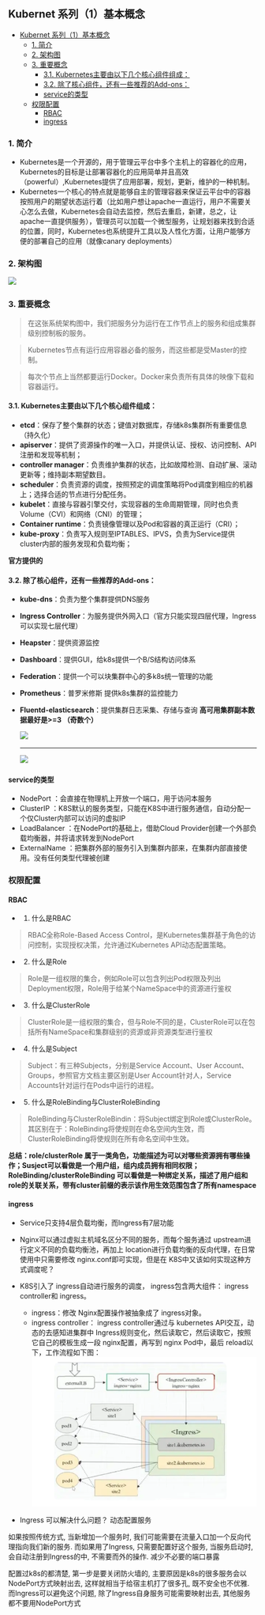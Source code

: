 ## Kubernet 系列（1）基本概念 
<!-- TOC -->

- [Kubernet 系列（1）基本概念](#kubernet-系列1基本概念)
  - [1. 简介](#1-简介)
  - [2. 架构图](#2-架构图)
  - [3. 重要概念](#3-重要概念)
    - [3.1. Kubernetes主要由以下几个核心组件组成：](#31-kubernetes主要由以下几个核心组件组成)
    - [3.2. 除了核心组件，还有一些推荐的Add-ons：](#32-除了核心组件还有一些推荐的add-ons)
    - [service的类型](#service的类型)
  - [权限配置](#权限配置)
    - [RBAC](#rbac)
    - [ingress](#ingress)

<!-- /TOC -->
### 1. 简介
- Kubernetes是一个开源的，用于管理云平台中多个主机上的容器化的应用，Kubernetes的目标是让部署容器化的应用简单并且高效（powerful）,Kubernetes提供了应用部署，规划，更新，维护的一种机制。
- Kubernetes一个核心的特点就是能够自主的管理容器来保证云平台中的容器按照用户的期望状态运行着（比如用户想让apache一直运行，用户不需要关心怎么去做，Kubernetes会自动去监控，然后去重启，新建，总之，让apache一直提供服务），管理员可以加载一个微型服务，让规划器来找到合适的位置，同时，Kubernetes也系统提升工具以及人性化方面，让用户能够方便的部署自己的应用（就像canary deployments）
### 2. 架构图
![](https://yds-01.coding.net/p/Summary-of-notes/d/Summary-of-notes/git/raw/master/images/K8s架构图.png)
### 3. 重要概念
> 在这张系统架构图中，我们把服务分为运行在工作节点上的服务和组成集群级别控制板的服务。

> Kubernetes节点有运行应用容器必备的服务，而这些都是受Master的控制。

> 每次个节点上当然都要运行Docker。Docker来负责所有具体的映像下载和容器运行。


#### 3.1. Kubernetes主要由以下几个核心组件组成：
- **etcd**：保存了整个集群的状态；键值对数据库，存储k8s集群所有重要信息（持久化）
- **apiserver**：提供了资源操作的唯一入口，并提供认证、授权、访问控制、API注册和发现等机制；
- **controller manager**：负责维护集群的状态，比如故障检测、自动扩展、滚动更新等；维持副本期望数目。
- **scheduler**：负责资源的调度，按照预定的调度策略将Pod调度到相应的机器上；选择合适的节点进行分配任务。
- **kubelet**：直接与容器引擎交付，实现容器的生命周期管理，同时也负责Volume（CVI）和网络（CNI）的管理；
- **Container runtime**：负责镜像管理以及Pod和容器的真正运行（CRI）；
- **kube-proxy**：负责写入规则至IPTABLES、IPVS，负责为Service提供cluster内部的服务发现和负载均衡；

**官方提供的**

#### 3.2. 除了核心组件，还有一些推荐的Add-ons：
- **kube-dns**：负责为整个集群提供DNS服务
- **Ingress Controller**：为服务提供外网入口（官方只能实现四层代理，Ingress可以实现七层代理）
- **Heapster**：提供资源监控
- **Dashboard**：提供GUI，给k8s提供一个B/S结构访问体系
- **Federation**：提供一个可以块集群中心的多k8s统一管理的功能
- **Prometheus**：普罗米修斯 提供k8s集群的监控能力
- **Fluentd-elasticsearch**：提供集群日志采集、存储与查询
  **高可用集群副本数据最好是>=3 （奇数个）**

  ![](https://yds-01.coding.net/p/Summary-of-notes/d/Summary-of-notes/git/raw/master/images/k8s-master.png)
  ****
  ![](https://yds-01.coding.net/p/Summary-of-notes/d/Summary-of-notes/git/raw/master/images/k8s-node.png)









#### service的类型
- NodePort ：会直接在物理机上开放一个端口，用于访问本服务
- ClusterIP ：K8S默认的服务类型，只能在K8S中进行服务通信，自动分配一个仅Cluster内部可以访问的虚拟IP
- LoadBalancer ：在NodePort的基础上，借助Cloud Provider创建一个外部负载均衡器，并将请求转发到NodePort
- ExternalName ：把集群外部的服务引入到集群内部来，在集群内部直接使用。没有任何类型代理被创建






### 权限配置
#### RBAC
- 1. 什么是RBAC
> RBAC全称Role-Based Access Control，是Kubernetes集群基于角色的访问控制，实现授权决策，允许通过Kubernetes API动态配置策略。
- 2. 什么是Role
> Role是一组权限的集合，例如Role可以包含列出Pod权限及列出Deployment权限，Role用于给某个NameSpace中的资源进行鉴权
- 3. 什么是ClusterRole
> ClusterRole是一组权限的集合，但与Role不同的是，ClusterRole可以在包括所有NameSpace和集群级别的资源或非资源类型进行鉴权
- 4. 什么是Subject
> Subject：有三种Subjects，分别是Service Account、User Account、Groups，参照官方文档主要区别是User Account针对人，Service Accounts针对运行在Pods中运行的进程。
- 5. 什么是RoleBinding与ClusterRoleBinding
> RoleBinding与ClusterRoleBindin：将Subject绑定到Role或ClusterRole。其区别在于：RoleBinding将使规则在命名空间内生效，而ClusterRoleBinding将使规则在所有命名空间中生效。

**总结：role/clusterRole 属于一类角色，功能描述为可以对哪些资源拥有哪些操作；Susject可以看做是一个用户组，组内成员拥有相同权限；RoleBinding/clusterRoleBinding 可以看做是一种绑定关系，描述了用户组和role的关联关系，带有cluster前缀的表示该作用生效范围包含了所有namespace**

#### ingress
- Service只支持4层负载均衡，而Ingress有7层功能
- Nginx可以通过虚拟主机域名区分不同的服务，而每个服务通过 upstream进行定义不同的负载均衡池，再加上 location进行负载均衡的反向代理，在日常使用中只需要修改 nginx.conf即可实现，但是在 K8S中又该如何实现这种方式调度呢？
- K8S引入了 ingress自动进行服务的调度， ingress包含两大组件： ingress controller和 ingress。
  - ingress：修改 Nginx配置操作被抽象成了 ingress对象。
  - ingress controller： ingress controller通过与 kubernetes API交互，动态的去感知进集群中 Ingress规则变化，然后读取它，然后读取它，按照它自己的模板生成一段 nginx配置，再写到 nginx Pod中，最后 reload以下，工作流程如下图：  
   ![](./images/k8s/ingress-controller.png)

- Ingress 可以解决什么问题？
动态配置服务

如果按照传统方式, 当新增加一个服务时, 我们可能需要在流量入口加一个反向代理指向我们新的服务. 而如果用了Ingress, 只需要配置好这个服务, 当服务启动时, 会自动注册到Ingress的中, 不需要而外的操作.
减少不必要的端口暴露

配置过k8s的都清楚, 第一步是要关闭防火墙的, 主要原因是k8s的很多服务会以NodePort方式映射出去, 这样就相当于给宿主机打了很多孔, 既不安全也不优雅. 而Ingress可以避免这个问题, 除了Ingress自身服务可能需要映射出去, 其他服务都不要用NodePort方式